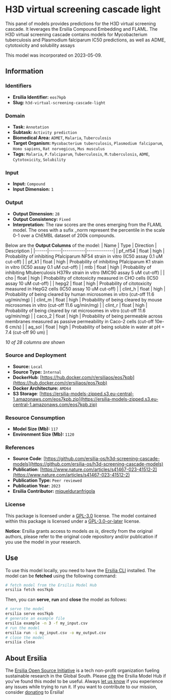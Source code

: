 # H3D virtual screening cascade light

This panel of models provides predictions for the H3D virtual screening cascade. It leverages the Ersilia Compound Embedding and FLAML. The H3D virtual screening cascade contains models for Mycobacterium tuberculosis and Plasmodium falciparum IC50 predictions, as well as ADME, cytotoxicity and solubility assays

This model was incorporated on 2023-05-09.

## Information
### Identifiers
- **Ersilia Identifier:** `eos7kpb`
- **Slug:** `h3d-virtual-screening-cascade-light`

### Domain
- **Task:** `Annotation`
- **Subtask:** `Activity prediction`
- **Biomedical Area:** `ADMET`, `Malaria`, `Tuberculosis`
- **Target Organism:** `Mycobacterium tuberculosis`, `Plasmodium falciparum`, `Homo sapiens`, `Rat norvegicus`, `Mus musculus`
- **Tags:** `Malaria`, `P.falciparum`, `Tuberculosis`, `M.tuberculosis`, `ADME`, `Cytotoxicity`, `Solubility`

### Input
- **Input:** `Compound`
- **Input Dimension:** `1`

### Output
- **Output Dimension:** `28`
- **Output Consistency:** `Fixed`
- **Interpretation:** The raw scores are the ones emerging from the FLAML model. The ones with a sufix _norm represent the percentile in the scale 0-1 over a ChEMBL dataset of 200k compounds.

Below are the **Output Columns** of the model:
| Name | Type | Direction | Description |
|------|------|-----------|-------------|
| pf_nf54 | float | high | Probability of inhibiting Pfalciparum NF54 strain in vitro (IC50 assay 0.1 uM cut-off) |
| pf_k1 | float | high | Probability of inhibiting Pfalciparum K1 strain in vitro (IC50 assay 0.1 uM cut-off) |
| mtb | float | high | Probability of inhibiting Mtuberculosis H37Rv strain in vitro (MIC90 assay 5 uM cut-off) |
| cho | float | high | Probability of citotoxicity measured in CHO cells (IC50 assay 10 uM cut-off) |
| hepg2 | float | high | Probability of citotoxicity measured in HepG2 cells (IC50 assay 10 uM cut-off) |
| clint_h | float | high | Probability of being cleared by human microsomes in vitro (cut-off 11.6 ug/min/mg) |
| clint_m | float | high | Probability of being cleared by mouse microsomes in vitro (cut-off 11.6 ug/min/mg) |
| clint_r | float | high | Probability of being cleared by rat microsomes in vitro (cut-off 11.6 ug/min/mg) |
| caco_2 | float | high | Probability of being permeable across membranes measured as passive permeability in Caco-2 cells (cut-off 10e-6 cm/s) |
| aq_sol | float | high | Probability of being soluble in water at pH = 7.4 (cut-off 90 um) |

_10 of 28 columns are shown_
### Source and Deployment
- **Source:** `Local`
- **Source Type:** `Internal`
- **DockerHub**: [https://hub.docker.com/r/ersiliaos/eos7kpb](https://hub.docker.com/r/ersiliaos/eos7kpb)
- **Docker Architecture:** `AMD64`
- **S3 Storage**: [https://ersilia-models-zipped.s3.eu-central-1.amazonaws.com/eos7kpb.zip](https://ersilia-models-zipped.s3.eu-central-1.amazonaws.com/eos7kpb.zip)

### Resource Consumption
- **Model Size (Mb):** `117`
- **Environment Size (Mb):** `1120`


### References
- **Source Code**: [https://github.com/ersilia-os/h3d-screening-cascade-models](https://github.com/ersilia-os/h3d-screening-cascade-models)
- **Publication**: [https://www.nature.com/articles/s41467-023-41512-2](https://www.nature.com/articles/s41467-023-41512-2)
- **Publication Type:** `Peer reviewed`
- **Publication Year:** `2023`
- **Ersilia Contributor:** [miquelduranfrigola](https://github.com/miquelduranfrigola)

### License
This package is licensed under a [GPL-3.0](https://github.com/ersilia-os/ersilia/blob/master/LICENSE) license. The model contained within this package is licensed under a [GPL-3.0-or-later](LICENSE) license.

**Notice**: Ersilia grants access to models _as is_, directly from the original authors, please refer to the original code repository and/or publication if you use the model in your research.


## Use
To use this model locally, you need to have the [Ersilia CLI](https://github.com/ersilia-os/ersilia) installed.
The model can be **fetched** using the following command:
```bash
# fetch model from the Ersilia Model Hub
ersilia fetch eos7kpb
```
Then, you can **serve**, **run** and **close** the model as follows:
```bash
# serve the model
ersilia serve eos7kpb
# generate an example file
ersilia example -n 3 -f my_input.csv
# run the model
ersilia run -i my_input.csv -o my_output.csv
# close the model
ersilia close
```

## About Ersilia
The [Ersilia Open Source Initiative](https://ersilia.io) is a tech non-profit organization fueling sustainable research in the Global South.
Please [cite](https://github.com/ersilia-os/ersilia/blob/master/CITATION.cff) the Ersilia Model Hub if you've found this model to be useful. Always [let us know](https://github.com/ersilia-os/ersilia/issues) if you experience any issues while trying to run it.
If you want to contribute to our mission, consider [donating](https://www.ersilia.io/donate) to Ersilia!
